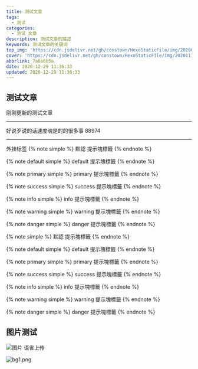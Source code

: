 ```yaml
---
title: 测试文章
tags:
  - 测试
categories:
  - 测试 文章
description: 测试文章的描述
keywords: 测试文章的关键词
top_img: 'https://cdn.jsdelivr.net/gh/constown/HexoStaticFile/img/20200717233539.jpg'
cover: 'https://cdn.jsdelivr.net/gh/constown/HexoStaticFile/img/20201113115021.png'
abbrlink: 7a6a6b5a
date: 2020-12-29 11:36:33
updated: 2020-12-29 11:36:33
---
```


## 测试文章

刚刚更新的测试文章

---

好说歹说的话速度魂是的的很多事 88974

---

外挂标签
{% note simple %}
默認 提示塊標籤
{% endnote %}

{% note default simple %}
default 提示塊標籤
{% endnote %}

{% note primary simple %}
primary 提示塊標籤
{% endnote %}

{% note success simple %}
success 提示塊標籤
{% endnote %}

{% note info simple %}
info 提示塊標籤
{% endnote %}

{% note warning simple %}
warning 提示塊標籤
{% endnote %}

{% note danger simple %}
danger 提示塊標籤
{% endnote %}

{% note simple %}
默認 提示塊標籤
{% endnote %}

{% note default simple %}
default 提示塊標籤
{% endnote %}

{% note primary simple %}
primary 提示塊標籤
{% endnote %}

{% note success simple %}
success 提示塊標籤
{% endnote %}

{% note info simple %}
info 提示塊標籤
{% endnote %}

{% note warning simple %}
warning 提示塊標籤
{% endnote %}

{% note danger simple %}
danger 提示塊標籤
{% endnote %}

## 图片测试

![图片](https://cdn.nlark.com/yuque/0/2020/png/10380742/1609227706439-a720448f-695d-414e-b09f-7959947b7b51.png#align=left&display=inline&height=545&margin=%5Bobject%20Object%5D&name=%E5%9B%BE%E7%89%87&originHeight=545&originWidth=900&size=0&status=done&style=none&width=900)
语雀上传

![bg1.png](https://cdn.nlark.com/yuque/0/2020/png/10380742/1609227735070-4b670943-f177-4d59-9dad-990cac35d2b0.png#align=left&display=inline&height=720&margin=%5Bobject%20Object%5D&name=bg1.png&originHeight=720&originWidth=1280&size=197707&status=done&style=none&width=1280)
